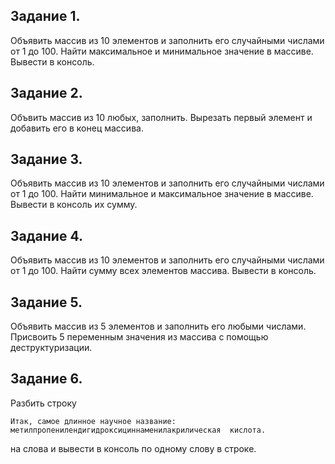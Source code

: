 ## Задание 1. 
Объявить массив из 10 элементов и заполнить его случайными числами от 1 до 100.
Найти максимальное и минимальное значение в массиве.
Вывести в консоль.

## Задание 2.
Объвить массив из 10 любых, заполнить.
Вырезать первый элемент и добавить его в конец массива.

## Задание 3.
Объявить массив из 10 элементов и заполнить его случайными числами от 1 до 100.
Найти минимальное и максимальное значение в массиве. Вывести в консоль их сумму.

## Задание 4.
Объявить массив из 10 элементов и заполнить его случайными числами от 1 до 100.
Найти сумму всех элементов массива. Вывести в консоль.

## Задание 5.
Объявить массив из 5 элементов и заполнить его любыми числами.
Присвоить 5 переменным значения из массива с помощью деструктуризации.

## Задание 6.
Разбить строку 
```angular2html
Итак, самое длинное научное название: метилпропенилендигидроксициннаменилакрилическая  кислота.
```
на слова и вывести в консоль по одному слову в строке.



